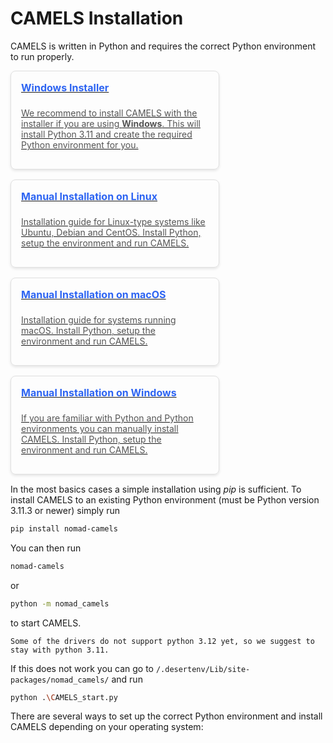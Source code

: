<style>
.box-container {
  display: flex;
  gap: 16px;
  justify-content: start;
  flex-wrap: wrap;
  margin-bottom: 15px;
}

.box {
  border: 1px solid #e0e0e0;
  padding: 16px;
  border-radius: 8px;
  min-width: 200px;
  max-width: 300px;
  flex-grow: 1;
  text-align: left;
  box-shadow: 0 2px 4px rgba(0, 0, 0, 0.1);
  transition: box-shadow 0.3s ease, max-height 0.3s ease; /* Add transition for height */
  position: relative;
  overflow: hidden;
  display: flex;
  flex-direction: column; /* Arrange content in a column */
  justify-content: flex-start; /* Align items at the start */
}

.box:hover {
  box-shadow: 0 4px 8px rgba(0, 0, 0, 0.2);
}

.box-title {
  font-size: 16px;
  font-weight: bold;
  color: #2d64f2;
  text-decoration: none;
  margin-bottom: 8px;
  display: block;
}

.box-content {
  font-size: 14px;
  color: #555;
  max-height: 92px; /* Initial height when not expanded */
  overflow: hidden;
  transition: max-height 0.3s ease; /* Smooth transition for expansion */
}

.box-content.expanded {
  max-height: 500px; /* Expand height when clicked */
}

/* .more-link {
  color: #2d64f2;
  cursor: pointer;
  margin-top: 2px;
  align-self: flex-start;
} */
.more-link {
  color: #ffffff; /* Change text color to white for contrast */
  background-color: #2d64f2; /* Button background color */
  padding: 8px 12px; /* Add padding for button-like appearance */
  margin-top: 8px; /* Add margin to separate it from content */
  border: none; /* Remove default border */
  border-radius: 4px; /* Round the corners */
  cursor: pointer; /* Show pointer cursor on hover */
  font-size: 14px; /* Adjust font size if necessary */
  text-align: center; /* Center the text */
  text-decoration: none; /* Remove underline */
  align-self: flex-start; /* Align to the start of the flex container */
}

.more-link:hover {
  color: #1a46c0; /* Change text color on hover */
  text-decoration: underline; /* Add underline on hover */
  /* You can add more styles like background color, font weight, etc. */
}
</style>

<script>
function toggleContent(event, element) {
  event.preventDefault(); // Prevent the default link action
  event.stopPropagation(); // Prevent the click from bubbling up to the anchor
  const content = element.previousElementSibling;
  if (content.classList.contains('expanded')) {
    content.classList.remove('expanded');
    element.textContent = 'More';
  } else {
    content.classList.add('expanded');
    element.textContent = 'Less';
  }
}
</script>

# CAMELS Installation

CAMELS is written in Python and requires the correct Python environment to run properly.

<div class="box-container">
  <a href="installation_installer.html" class="box">
    <span class="box-title">Windows Installer</span>
    <p class="box-content">We recommend to install CAMELS with the installer if you are using <strong>Windows</strong>. This will install Python 3.11 and create the required Python environment for you.</p>
  </a>
  <a href="installation_custom_unix.html" class="box">
    <span class="box-title">Manual Installation on Linux</span>
    <p class="box-content">Installation guide for Linux-type systems like Ubuntu, Debian and CentOS. Install Python, setup the environment and run CAMELS.</p>
  </a>
  <a href="installation_custom_macos.html" class="box">
    <span class="box-title">Manual Installation on macOS</span>
    <p class="box-content">Installation guide for systems running macOS. Install Python, setup the environment and run CAMELS.</p>
  </a>

  <a href="installation_custom_windows.html" class="box">
    <span class="box-title">Manual Installation on Windows</span>
    <p class="box-content">If you are familiar with Python and Python environments you can manually install CAMELS. Install Python, setup the environment and run CAMELS.</p>
  </a>
<br><br>
</div>

In the most basics cases a simple installation using _pip_ is sufficient. To install CAMELS to an existing Python environment (must be Python version 3.11.3 or newer) simply run

```bash
pip install nomad-camels
```

You can then run 

```bash
nomad-camels
```

 or  

```bash
python -m nomad_camels
```

to start CAMELS.

```{warning}
Some of the drivers do not support python 3.12 yet, so we suggest to stay with python 3.11.
```

If this does not work you can go to `/.desertenv/Lib/site-packages/nomad_camels/` and run

```bash
python .\CAMELS_start.py
```

There are several ways to set up the correct Python environment and install CAMELS depending on your operating system: